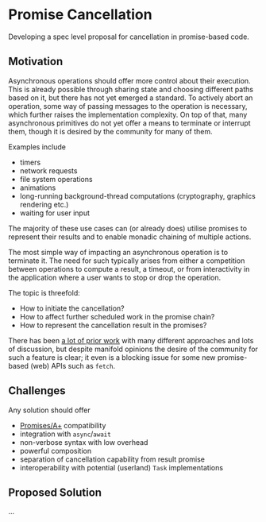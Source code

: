 # Promise Cancellation

Developing a spec level proposal for cancellation in promise-based code.

## Motivation

Asynchronous operations should offer more control about their execution.
This is already possible through sharing state and choosing different paths based on it,
but there has not yet emerged a standard.
To actively abort an operation, some way of passing messages to the operation is necessary,
which further raises the implementation complexity.
On top of that, many asynchronous primitives do not yet offer a means to terminate or interrupt them,
though it is desired by the community for many of them.

Examples include

* timers
* network requests
* file system operations
* animations
* long-running background-thread computations (cryptography, graphics rendering etc.)
* waiting for user input

The majority of these use cases can (or already does) utilise promises to represent their results
and to enable monadic chaining of multiple actions.

The most simple way of impacting an asynchronous operation is to terminate it.
The need for such typically arises from either a competition between operations to compute a result,
a timeout, or from interactivity in the application where a user wants to stop or drop the operation.

The topic is threefold:

* How to initiate the cancellation?
* How to affect further scheduled work in the promise chain?
* How to represent the cancellation result in the promises?

There has been [a lot of prior work](prior_work.md) with many different approaches
and lots of discussion, but despite manifold opinions the desire of the community
for such a feature is clear;
it even is a blocking issue for some new promise-based (web) APIs such as `fetch`.

## Challenges

Any solution should offer

* [Promises/A+](http://promisesaplus.com/) compatibility
* integration with `async`/`await`
* non-verbose syntax with low overhead
* powerful composition
* separation of cancellation capability from result promise
* interoperability with potential (userland) `Task` implementations

## Proposed Solution

…
